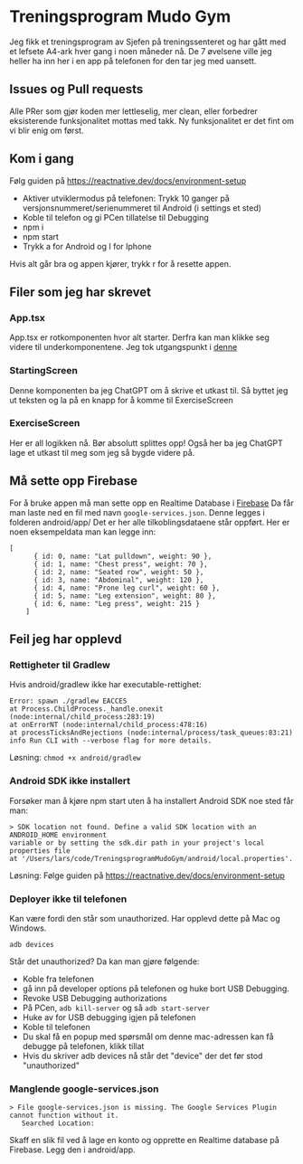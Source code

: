 # Treningsprogram Mudo Gym

Jeg fikk et treningsprogram av Sjefen på treningssenteret og har gått med et lefsete A4-ark hver gang i noen måneder nå.
De 7 øvelsene ville jeg heller ha inn her i en app på telefonen for den tar jeg med uansett.

## Issues og Pull requests

Alle PRer som gjør koden mer lettleselig, mer clean, eller forbedrer eksisterende funksjonalitet mottas med takk.
Ny funksjonalitet er det fint om vi blir enig om først.

## Kom i gang

Følg guiden på https://reactnative.dev/docs/environment-setup

- Aktiver utviklermodus på telefonen: Trykk 10 ganger på versjonsnummeret/serienummeret til Android (i settings et sted)
- Koble til telefon og gi PCen tillatelse til Debugging
- npm i
- npm start
- Trykk a for Android og I for Iphone

Hvis alt går bra og appen kjører, trykk r for å resette appen.

## Filer som jeg har skrevet

### App.tsx

App.tsx er rotkomponenten hvor alt starter. Derfra kan man klikke seg videre til underkomponentene. Jeg tok utgangspunkt i [denne](https://github.com/lhartvik/reggieGlobomantics/blob/master/App.js)

### StartingScreen

Denne komponenten ba jeg ChatGPT om å skrive et utkast til. Så byttet jeg ut teksten og la på en knapp for å komme til ExerciseScreen

### ExerciseScreen

Her er all logikken nå. Bør absolutt splittes opp! Også her ba jeg ChatGPT lage et utkast til meg som jeg så bygde videre på.

## Må sette opp Firebase

For å bruke appen må man sette opp en Realtime Database i [Firebase](https://firebase.google.com/)
Da får man laste ned en fil med navn `google-services.json`. Denne legges i folderen android/app/
Det er her alle tilkoblingsdataene står oppført.
Her er noen eksempeldata man kan legge inn:

```
[
      { id: 0, name: "Lat pulldown", weight: 90 },
      { id: 1, name: "Chest press", weight: 70 },
      { id: 2, name: "Seated row", weight: 50 },
      { id: 3, name: "Abdominal", weight: 120 },
      { id: 4, name: "Prone leg curl", weight: 60 },
      { id: 5, name: "Leg extension", weight: 80 },
      { id: 6, name: "Leg press", weight: 215 }
    ]
```

## Feil jeg har opplevd

### Rettigheter til Gradlew

Hvis android/gradlew ikke har executable-rettighet:

```
Error: spawn ./gradlew EACCES
at Process.ChildProcess._handle.onexit (node:internal/child_process:283:19)
at onErrorNT (node:internal/child_process:478:16)
at processTicksAndRejections (node:internal/process/task_queues:83:21)
info Run CLI with --verbose flag for more details.
```

Løsning:
`chmod +x android/gradlew`

### Android SDK ikke installert

Forsøker man å kjøre npm start uten å ha installert Android SDK noe sted får man:

```
> SDK location not found. Define a valid SDK location with an ANDROID_HOME environment
variable or by setting the sdk.dir path in your project's local properties file
at '/Users/lars/code/TreningsprogramMudoGym/android/local.properties'.
```

Løsning: Følge guiden på https://reactnative.dev/docs/environment-setup

### Deployer ikke til telefonen

Kan være fordi den står som unauthorized. Har opplevd dette på Mac og Windows.

```
adb devices
```

Står det unauthorized? Da kan man gjøre følgende:

- Koble fra telefonen
- gå inn på developer options på telefonen og huke bort USB Debugging.
- Revoke USB Debugging authorizations
- På PCen, `adb kill-server` og så `adb start-server`
- Huke av for USB debugging igjen på telefonen
- Koble til telefonen
- Du skal få en popup med spørsmål om denne mac-adressen kan få debugge på telefonen, klikk tillat
- Hvis du skriver adb devices nå står det "device" der det før stod "unauthorized"

### Manglende google-services.json

```
> File google-services.json is missing. The Google Services Plugin cannot function without it.
   Searched Location:
```

Skaff en slik fil ved å lage en konto og opprette en Realtime database på Firebase.
Legg den i android/app.
